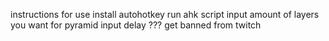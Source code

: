 instructions for use
install autohotkey
run ahk script
input amount of layers you want for pyramid
input delay
???
get banned from twitch
